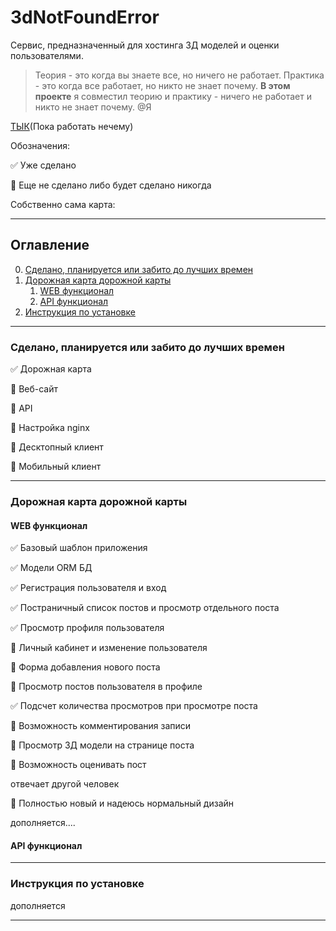 # 3dNotFoundError

Сервис, предназначенный для хостинга 3Д моделей и оценки пользователями.

> Теория - это когда вы знаете все, но ничего не работает. Практика - это когда все работает, но никто не знает почему. **В этом проекте** я совместил теорию и практику - ничего не работает и никто не знает почему.
@Я

[ТЫК]()(Пока работать нечему)

Обозначения:

:white_check_mark: Уже сделано

:black_square_button: Еще не сделано либо будет сделано никогда

Собственно сама карта:
____

## Оглавление

0. [Сделано, планируется или забито до лучших времен](#сделано-планируется-или-забито-до-лучших-времен)
6. [Дорожная карта дорожной карты](#дорожная-карта-дорожной-карты)
    1. [WEB функционал](#web-функционал)
    2. [API функционал](#api-функционал)
7. [Инструкция по установке](#инструкция-по-установке)

____


### Сделано, планируется или забито до лучших времен
:white_check_mark: Дорожная карта

:black_square_button: Веб-сайт

:black_square_button: API

:black_square_button: Настройка nginx

:black_square_button: Десктопный клиент

:black_square_button: Мобильный клиент
____

### Дорожная карта дорожной карты

#### WEB функционал

:white_check_mark: Базовый шаблон приложения

:white_check_mark: Модели ORM БД

:white_check_mark: Регистрация пользователя и вход

:white_check_mark: Постраничный список постов и просмотр отдельного поста

:white_check_mark: Просмотр профиля пользователя

:black_square_button: Личный кабинет и изменение пользователя

:black_square_button: Форма добавления нового поста

:black_square_button: Просмотр постов пользователя в профиле

:white_check_mark: Подсчет количества просмотров при просмотре поста

:black_square_button: Возможность комментирования записи

:black_square_button: Просмотр 3Д модели на странице поста

:black_square_button: Возможность оценивать пост

отвечает другой человек

:black_square_button: Полностью новый и надеюсь нормальный дизайн



дополняется....

#### API функционал
____

### Инструкция по установке
дополняется
____
